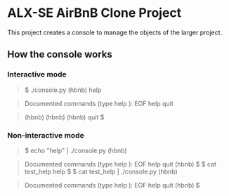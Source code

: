 # ALX-SE AirBnB Clone Project
This project creates a console to manage the objects of the larger project.
## How the console works
### Interactive mode
> $ ./console.py
> (hbnb) help

> Documented commands (type help <topic>):
> EOF  help  quit

> (hbnb) 
> (hbnb) 
> (hbnb) quit
> $
### Non-interactive mode
> $ echo "help" | ./console.py
> (hbnb)

> Documented commands (type help <topic>):
> EOF  help  quit
> (hbnb) 
> $
> $ cat test_help
> help
> $
> $ cat test_help | ./console.py
> (hbnb)

> Documented commands (type help <topic>):
> EOF  help  quit
> (hbnb) 
> $
